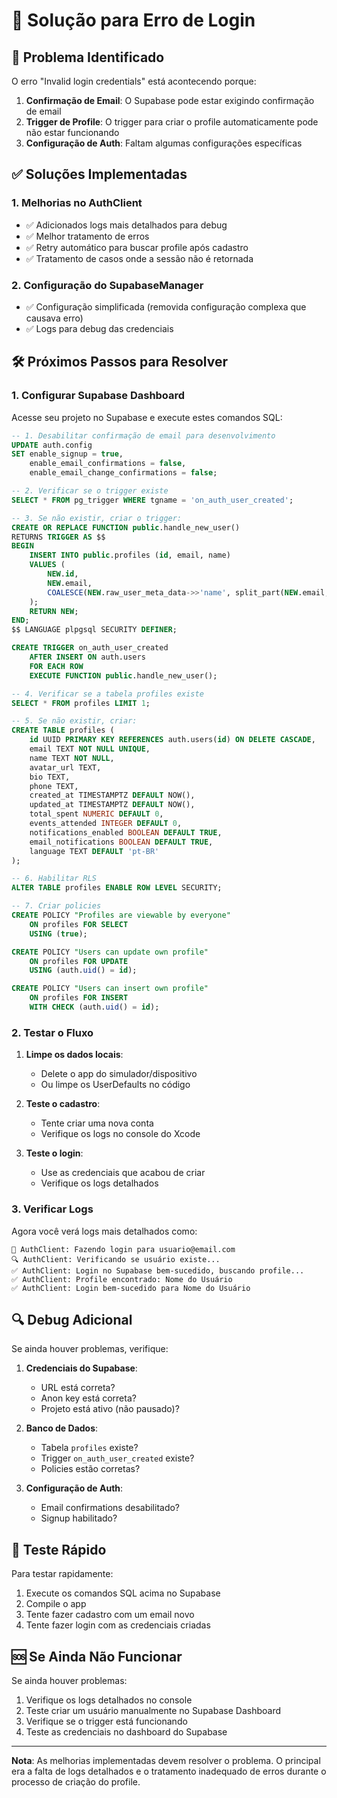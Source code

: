 # 🔧 Solução para Erro de Login

## 🚨 Problema Identificado

O erro "Invalid login credentials" está acontecendo porque:

1. **Confirmação de Email**: O Supabase pode estar exigindo confirmação de email
2. **Trigger de Profile**: O trigger para criar o profile automaticamente pode não estar funcionando
3. **Configuração de Auth**: Faltam algumas configurações específicas

## ✅ Soluções Implementadas

### 1. **Melhorias no AuthClient**
- ✅ Adicionados logs mais detalhados para debug
- ✅ Melhor tratamento de erros
- ✅ Retry automático para buscar profile após cadastro
- ✅ Tratamento de casos onde a sessão não é retornada

### 2. **Configuração do SupabaseManager**
- ✅ Configuração simplificada (removida configuração complexa que causava erro)
- ✅ Logs para debug das credenciais

## 🛠️ Próximos Passos para Resolver

### 1. **Configurar Supabase Dashboard**

Acesse seu projeto no Supabase e execute estes comandos SQL:

```sql
-- 1. Desabilitar confirmação de email para desenvolvimento
UPDATE auth.config 
SET enable_signup = true, 
    enable_email_confirmations = false,
    enable_email_change_confirmations = false;

-- 2. Verificar se o trigger existe
SELECT * FROM pg_trigger WHERE tgname = 'on_auth_user_created';

-- 3. Se não existir, criar o trigger:
CREATE OR REPLACE FUNCTION public.handle_new_user()
RETURNS TRIGGER AS $$
BEGIN
    INSERT INTO public.profiles (id, email, name)
    VALUES (
        NEW.id,
        NEW.email,
        COALESCE(NEW.raw_user_meta_data->>'name', split_part(NEW.email, '@', 1))
    );
    RETURN NEW;
END;
$$ LANGUAGE plpgsql SECURITY DEFINER;

CREATE TRIGGER on_auth_user_created
    AFTER INSERT ON auth.users
    FOR EACH ROW
    EXECUTE FUNCTION public.handle_new_user();

-- 4. Verificar se a tabela profiles existe
SELECT * FROM profiles LIMIT 1;

-- 5. Se não existir, criar:
CREATE TABLE profiles (
    id UUID PRIMARY KEY REFERENCES auth.users(id) ON DELETE CASCADE,
    email TEXT NOT NULL UNIQUE,
    name TEXT NOT NULL,
    avatar_url TEXT,
    bio TEXT,
    phone TEXT,
    created_at TIMESTAMPTZ DEFAULT NOW(),
    updated_at TIMESTAMPTZ DEFAULT NOW(),
    total_spent NUMERIC DEFAULT 0,
    events_attended INTEGER DEFAULT 0,
    notifications_enabled BOOLEAN DEFAULT TRUE,
    email_notifications BOOLEAN DEFAULT TRUE,
    language TEXT DEFAULT 'pt-BR'
);

-- 6. Habilitar RLS
ALTER TABLE profiles ENABLE ROW LEVEL SECURITY;

-- 7. Criar policies
CREATE POLICY "Profiles are viewable by everyone"
    ON profiles FOR SELECT
    USING (true);

CREATE POLICY "Users can update own profile"
    ON profiles FOR UPDATE
    USING (auth.uid() = id);

CREATE POLICY "Users can insert own profile"
    ON profiles FOR INSERT
    WITH CHECK (auth.uid() = id);
```

### 2. **Testar o Fluxo**

1. **Limpe os dados locais**:
   - Delete o app do simulador/dispositivo
   - Ou limpe os UserDefaults no código

2. **Teste o cadastro**:
   - Tente criar uma nova conta
   - Verifique os logs no console do Xcode

3. **Teste o login**:
   - Use as credenciais que acabou de criar
   - Verifique os logs detalhados

### 3. **Verificar Logs**

Agora você verá logs mais detalhados como:

```
🔐 AuthClient: Fazendo login para usuario@email.com
🔍 AuthClient: Verificando se usuário existe...
✅ AuthClient: Login no Supabase bem-sucedido, buscando profile...
✅ AuthClient: Profile encontrado: Nome do Usuário
✅ AuthClient: Login bem-sucedido para Nome do Usuário
```

## 🔍 Debug Adicional

Se ainda houver problemas, verifique:

1. **Credenciais do Supabase**:
   - URL está correta?
   - Anon key está correta?
   - Projeto está ativo (não pausado)?

2. **Banco de Dados**:
   - Tabela `profiles` existe?
   - Trigger `on_auth_user_created` existe?
   - Policies estão corretas?

3. **Configuração de Auth**:
   - Email confirmations desabilitado?
   - Signup habilitado?

## 📱 Teste Rápido

Para testar rapidamente:

1. Execute os comandos SQL acima no Supabase
2. Compile o app
3. Tente fazer cadastro com um email novo
4. Tente fazer login com as credenciais criadas

## 🆘 Se Ainda Não Funcionar

Se ainda houver problemas:

1. Verifique os logs detalhados no console
2. Teste criar um usuário manualmente no Supabase Dashboard
3. Verifique se o trigger está funcionando
4. Teste as credenciais no dashboard do Supabase

---

**Nota**: As melhorias implementadas devem resolver o problema. O principal era a falta de logs detalhados e o tratamento inadequado de erros durante o processo de criação do profile.
